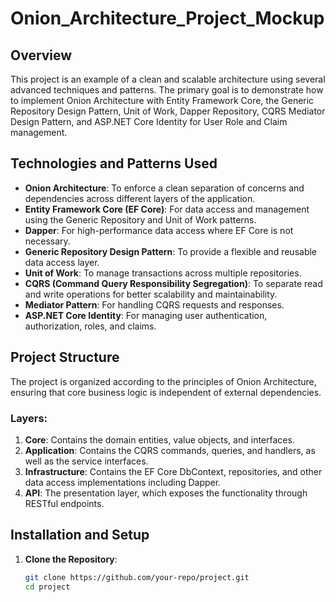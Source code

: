 # Onion_Architecture_Project_Mockup

## Overview
This project is an example of a clean and scalable architecture using several advanced techniques and patterns. The primary goal is to demonstrate how to implement Onion Architecture with Entity Framework Core, the Generic Repository Design Pattern, Unit of Work, Dapper Repository, CQRS Mediator Design Pattern, and ASP.NET Core Identity for User Role and Claim management.

## Technologies and Patterns Used
- **Onion Architecture**: To enforce a clean separation of concerns and dependencies across different layers of the application.
- **Entity Framework Core (EF Core)**: For data access and management using the Generic Repository and Unit of Work patterns.
- **Dapper**: For high-performance data access where EF Core is not necessary.
- **Generic Repository Design Pattern**: To provide a flexible and reusable data access layer.
- **Unit of Work**: To manage transactions across multiple repositories.
- **CQRS (Command Query Responsibility Segregation)**: To separate read and write operations for better scalability and maintainability.
- **Mediator Pattern**: For handling CQRS requests and responses.
- **ASP.NET Core Identity**: For managing user authentication, authorization, roles, and claims.

## Project Structure
The project is organized according to the principles of Onion Architecture, ensuring that core business logic is independent of external dependencies.

### Layers:
1. **Core**: Contains the domain entities, value objects, and interfaces.
2. **Application**: Contains the CQRS commands, queries, and handlers, as well as the service interfaces.
3. **Infrastructure**: Contains the EF Core DbContext, repositories, and other data access implementations including Dapper.
4. **API**: The presentation layer, which exposes the functionality through RESTful endpoints.

## Installation and Setup
1. **Clone the Repository**:
   ```sh
   git clone https://github.com/your-repo/project.git
   cd project
